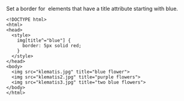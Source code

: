 Set a border for <img> elements that have a title attribute starting with blue.

    <!DOCTYPE html>
    <html>
    <head>
      <style>
        img[title^="blue"] {
          border: 5px solid red;
        }
      </style>
    </head>
    <body>
      <img src="klematis.jpg" title="blue flower">
      <img src="klematis2.jpg" title="purple flowers">
      <img src="klematis3.jpg" title="two blue flowers">  
    </body>
    </html>
